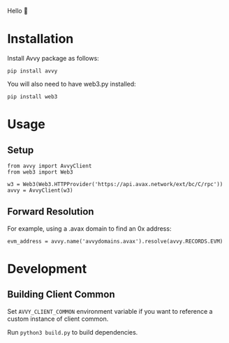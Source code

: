 Hello 🐍

# Installation

Install Avvy package as follows:

`pip install avvy`


You will also need to have web3.py installed:

`pip install web3`

# Usage

## Setup

```python3
from avvy import AvvyClient
from web3 import Web3

w3 = Web3(Web3.HTTPProvider('https://api.avax.network/ext/bc/C/rpc'))
avvy = AvvyClient(w3)
```

## Forward Resolution

For example, using a .avax domain to find an 0x address:

```python3
evm_address = avvy.name('avvydomains.avax').resolve(avvy.RECORDS.EVM)
```

# Development

## Building Client Common

Set `AVVY_CLIENT_COMMON` environment variable if you want to reference a custom instance of client common.

Run `python3 build.py` to build dependencies.
